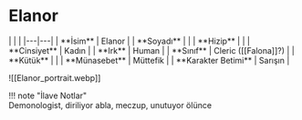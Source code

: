 # Elanor   
  
<div class="grid cards" markdown>  
|  |  |  
|---|---|  
| **İsim** | Elanor |  
| **Soyadı** |  |  
| **Hizip** |  |  
| **Cinsiyet** | Kadın |  
| **Irk** | Human |  
| **Sınıf** | Cleric ([[Falona]]?) |  
| **Kütük** |  |  
| **Münasebet** | Müttefik |  
| **Karakter Betimi** | Sarışın |  
  
![[Elanor_portrait.webp]]  
</div>  
  
!!! note "İlave Notlar"  
	Demonologist, diriliyor abla, meczup, unutuyor ölünce  
